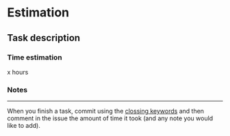 # Estimation

<!-- Replace this value for each task -->
## Task description

### Time estimation

x hours

### Notes
<!-- Write any note you would like about this task -->

---

When you finish a task, commit using the [clossing keywords](https://help.github.com/en/enterprise/2.16/user/github/managing-your-work-on-github/closing-issues-using-keywords) and then comment in the issue the amount of time it took (and any note you would like to add).